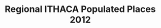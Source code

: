 ---
title: Regional ITHACA Populated Places 2012
categories: 
    - data
geography: regional
partner: ithaca
cat: logistics
year: 2012
layer: ithaca.sahel-ithaca-geonames-2012
api:
embed:
source: <a href="http://www.ithacaweb.org/">ITHACA</a> 
license: Public Domain
updated: 3/28/12
description: This layer depicts populated places in the Sahel region. Data obtained from [ITHACA](http://www.ithacaweb.org/maps/).
downloads:
    - type: shapefile
      link: http://dl.dropbox.com/u/72717685/ithaca-geonames-sahel-2012.zip
    - type: sqlite
      link: http://dl.dropbox.com/u/72717685/ithaca-geonames-sahel-2012.sqlite.zip
---